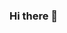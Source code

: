 ### Hi there 👋

<!-- 
轟隆隆隆🤣🤣隆隆隆隆衝衝衝衝😏😏😏拉風😎😎😎引擎發動🔑🔑🔑引擎發動+🚗+👉+🚗
風 💨💨 吹動每一個毛孔👩🦲🧔 我是今夜🌙🌙 最😎 稀有的品種🤓🤓 讓😯 看到的人以為是夢😱😱 還沒醒來😴😴 就已經無影無蹤👻👻 風 💨💨 敲醒每一個面孔😲😲 我是明天🤙🤙 被 贊嘆的驚悚😵😵 讓😨😨 看到的人全部感動😭😭 0⃣到💯K only 4⃣秒鐘😏😏
紅燈停 綠燈行🚥🚥 看到行人要當心🚶♀🚶♀ 快車道 慢車道😈😈 平安回家才是王道 💪💪 開車🚗🚗不是騎車🏍🏍不怕沒戴安全帽👲👲只怕警察👮♂👮♂BI BI BI 叫我路邊靠 😩😩 BI BI BI BI BI 大燈忘了開😏😏 BI BI BI BI BI 駕照沒有帶 🤫🤫 BI BI BI BI BI 偷偷講電話😎😎 BI BI BI BI BI 沒繫安全帶 😬😬 我的夢幻車子🚗🚗就是最辣🌶🌶的美女👸👸 有她陪伴😏😏哪怕車上只有收音機 📻📻 我就像隻野狼🐺🐺身上披著羊🐑🐑的皮 我的心情🤪🤪好比開著一架戰鬥機🛩🛩
-->

<!-- ![Profile detail](http://github-profile-summary-cards.vercel.app/api/cards/profile-details?username=northwalker&theme=react) -->
<!-- ![Github stats](http://github-profile-summary-cards.vercel.app/api/cards/stats?username=northwalker&theme=react) -->
<!-- ![Github Commits](http://github-profile-summary-cards.vercel.app/api/cards/productive-time?username=northwalker&theme=react&utcOffset=8) -->
